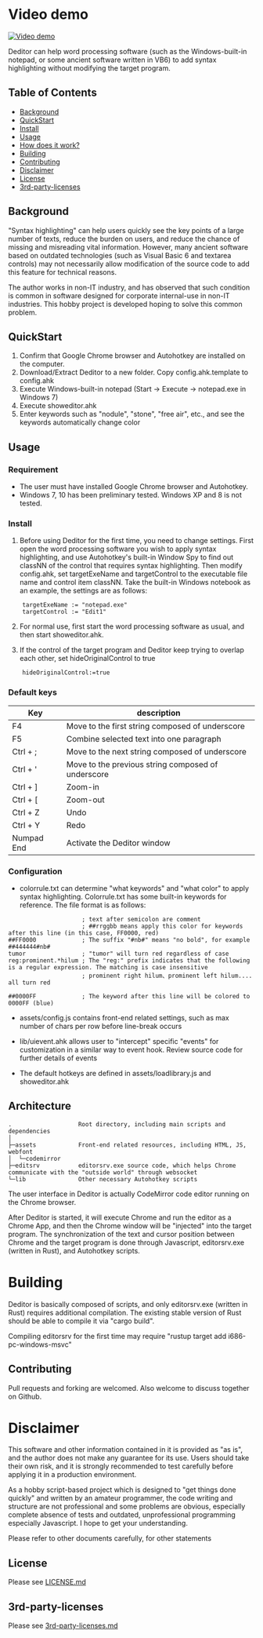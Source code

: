 # Video demo

[![Video demo](https://img.youtube.com/vi/y0-UroAVPw8/0.jpg)](https://youtu.be/y0-UroAVPw8)

Deditor can help word processing software (such as the Windows-built-in notepad, or some ancient software written in VB6) to add syntax highlighting without modifying the target program.



## Table of Contents

- [Background](#background)
- [QuickStart](#quickstart)
- [Install](#install)
- [Usage](#usage)
- [How does it work?](#architecture)
- [Building](#building)
- [Contributing](#contributing)
- [Disclaimer](#disclaimer)
- [License](#license)
- [3rd-party-licenses](#3rd-party-licenses)


## Background

"Syntax highlighting" can help users quickly see the key points of a large number of texts, reduce the burden on users, and reduce the chance of missing and misreading vital information. However, many ancient software based on outdated technologies (such as Visual Basic 6 and textarea controls) may not necessarily allow modification of the source code to add this feature for technical reasons.

The author works in non-IT industry, and has observed that such condition is common in software designed for corporate internal-use in non-IT industries. This hobby project is developed hoping to solve this common problem.


## QuickStart

1. Confirm that Google Chrome browser and Autohotkey are installed on the computer.
2. Download/Extract Deditor to a new folder. Copy config.ahk.template to config.ahk
3. Execute Windows-built-in notepad (Start -> Execute -> notepad.exe in Windows 7)
4. Execute showeditor.ahk
5. Enter keywords such as "nodule", "stone", "free air", etc., and see the keywords automatically change color


## Usage

### Requirement

* The user must have installed Google Chrome browser and Autohotkey.
* Windows 7, 10 has been preliminary tested. Windows XP and 8 is not tested.

### Install

1. Before using Deditor for the first time, you need to change settings. First open the word processing software you wish to apply syntax highlighting, and use Autohotkey's built-in Window Spy to find out classNN of the control that requires syntax highlighting. Then modify config.ahk, set targetExeName and targetControl to the executable file name and control item classNN. Take the built-in Windows notebook as an example, the settings are as follows:

```
	targetExeName := "notepad.exe"
	targetControl := "Edit1"
```

2. For normal use, first start the word processing software as usual, and then start showeditor.ahk.

3. If the control of the target program and Deditor keep trying to overlap each other, set hideOriginalControl to true

```
	hideOriginalControl:=true
```

### Default keys
|Key		|description							            |
|-----------|---------------------------------------------------|
| F4		|Move to the first string composed of underscore	|
| F5		|Combine selected text into one paragraph			|
| Ctrl + ;	|Move to the next string composed of underscore  	|
| Ctrl + '	|Move to the previous string composed of underscore	|
| Ctrl + ]	|Zoom-in											|
| Ctrl + \[	|Zoom-out    										|
| Ctrl + Z	|Undo												|
| Ctrl + Y	|Redo												|
| Numpad End|Activate the Deditor window						|

### Configuration

* colorrule.txt can determine "what keywords" and "what color" to apply syntax highlighting. Colorrule.txt has some built-in keywords for reference. The file format is as follows:


```
                     ; text after semicolon are comment
                     ; ##rrggbb means apply this color for keywords after this line (in this case, FF0000, red)
##FF0000             ; The suffix "#nb#" means "no bold", for example ##444444#nb#
tumor                ; "tumor" will turn red regardless of case
reg:prominent.*hilum ; The "reg:" prefix indicates that the following is a regular expression. The matching is case insensitive
                     ; prominent right hilum、prominent left hilum.... all turn red

##0000FF             ; The keyword after this line will be colored to 0000FF (blue)
```


* assets/config.js contains front-end related settings, such as max number of chars per row before line-break occurs
* lib/uievent.ahk allows user to "intercept" specific "events" for customization in a similar way to event hook. Review source code for further details of events

* The default hotkeys are defined in assets/loadlibrary.js and showeditor.ahk


## Architecture


```
.					Root directory, including main scripts and dependencies
│  
├─assets			Front-end related resources, including HTML, JS, webfont
│  └─codemirror
├─editsrv  			editorsrv.exe source code, which helps Chrome communicate with the "outside world" through websocket
└─lib				Other necessary Autohotkey scripts
```

The user interface in Deditor is actually CodeMirror code editor running on the Chrome browser.

After Deditor is started, it will execute Chrome and run the editor as a Chrome App, and then the Chrome window will be "injected" into the target program. The synchronization of the text and cursor position between Chrome and the target program is done through Javascript, editorsrv.exe (written in Rust), and Autohotkey scripts.



# Building

Deditor is basically composed of scripts, and only editorsrv.exe (written in Rust) requires additional compilation. The existing stable version of Rust should be able to compile it via "cargo build".

Compiling editorsrv for the first time may require "rustup target add i686-pc-windows-msvc"


## Contributing

Pull requests and forking are welcomed. Also welcome to discuss together on Github.

# Disclaimer

This software and other information contained in it is provided as "as is", and the author does not make any guarantee for its use. Users should take their own risk, and it is strongly recommended to test carefully before applying it in a production environment.

As a hobby script-based project which is designed to "get things done quickly" and written by an amateur programmer, the code writing and structure are not professional and some problems are obvious, especially complete absence of tests and outdated, unprofessional programming especially Javascript. I hope to get your understanding.

Please refer to other documents carefully, for other statements

## License

Please see [LICENSE.md](LICENSE.md)

## 3rd-party-licenses

Please see [3rd-party-licenses.md](3rd-party-licenses.md)

